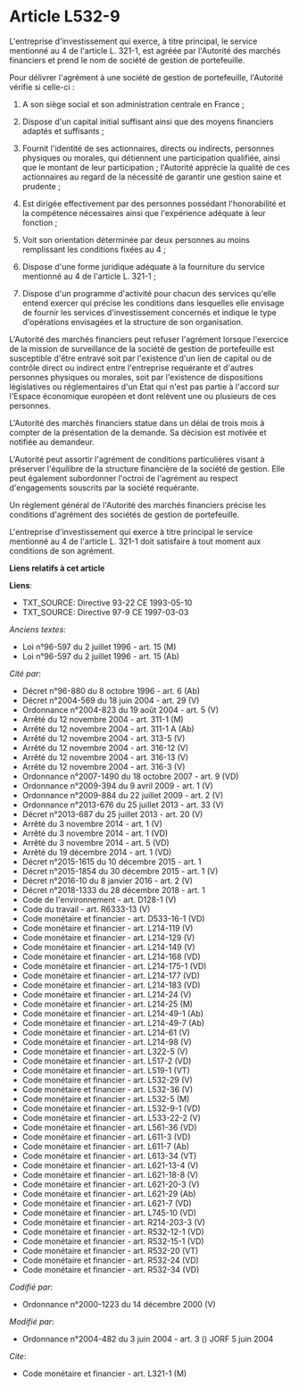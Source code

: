 # Article L532-9

L'entreprise d'investissement qui exerce, à titre principal, le service mentionné au 4 de l'article L. 321-1, est agréée par
l'Autorité des marchés financiers et prend le nom de société de gestion de portefeuille.

Pour délivrer l'agrément à une société de gestion de portefeuille, l'Autorité vérifie si celle-ci :

1. A son siège social et son administration centrale en France ;

2. Dispose d'un capital initial suffisant ainsi que des moyens financiers adaptés et suffisants ;

3. Fournit l'identité de ses actionnaires, directs ou indirects, personnes physiques ou morales, qui détiennent une
participation qualifiée, ainsi que le montant de leur participation ; l'Autorité apprécie la qualité de ces actionnaires au
regard de la nécessité de garantir une gestion saine et prudente ;

4. Est dirigée effectivement par des personnes possédant l'honorabilité et la compétence nécessaires ainsi que l'expérience
adéquate à leur fonction ;

5. Voit son orientation déterminée par deux personnes au moins remplissant les conditions fixées au 4 ;

6. Dispose d'une forme juridique adéquate à la fourniture du service mentionné au 4 de l'article L. 321-1 ;

7. Dispose d'un programme d'activité pour chacun des services qu'elle entend exercer qui précise les conditions dans
lesquelles elle envisage de fournir les services d'investissement concernés et indique le type d'opérations envisagées et la
structure de son organisation.

L'Autorité des marchés financiers peut refuser l'agrément lorsque l'exercice de la mission de surveillance de la société de
gestion de portefeuille est susceptible d'être entravé soit par l'existence d'un lien de capital ou de contrôle direct ou
indirect entre l'entreprise requérante et d'autres personnes physiques ou morales, soit par l'existence de dispositions
législatives ou réglementaires d'un Etat qui n'est pas partie à l'accord sur l'Espace économique européen et dont relèvent
une ou plusieurs de ces personnes.

L'Autorité des marchés financiers statue dans un délai de trois mois à compter de la présentation de la demande. Sa décision
est motivée et notifiée au demandeur.

L'Autorité peut assortir l'agrément de conditions particulières visant à préserver l'équilibre de la structure financière de
la société de gestion. Elle peut également subordonner l'octroi de l'agrément au respect d'engagements souscrits par la
société requérante.

Un règlement général de l'Autorité des marchés financiers précise les conditions d'agrément des sociétés de gestion de
portefeuille.

L'entreprise d'investissement qui exerce à titre principal le service mentionné au 4 de l'article L. 321-1 doit satisfaire à
tout moment aux conditions de son agrément.

**Liens relatifs à cet article**

**Liens**:

  - TXT_SOURCE: Directive 93-22 CE 1993-05-10
  - TXT_SOURCE: Directive 97-9 CE 1997-03-03

_Anciens textes_:

  - Loi n°96-597 du 2 juillet 1996 - art. 15 (M)
  - Loi n°96-597 du 2 juillet 1996 - art. 15 (Ab)

_Cité par_:

  - Décret n°96-880 du 8 octobre 1996 - art. 6 (Ab)
  - Décret n°2004-569 du 18 juin 2004 - art. 29 (V)
  - Ordonnance n°2004-823 du 19 août 2004 - art. 5 (V)
  - Arrêté du 12 novembre 2004 - art. 311-1 (M)
  - Arrêté du 12 novembre 2004 - art. 311-1 A (Ab)
  - Arrêté du 12 novembre 2004 - art. 313-5 (V)
  - Arrêté du 12 novembre 2004 - art. 316-12 (V)
  - Arrêté du 12 novembre 2004 - art. 316-13 (V)
  - Arrêté du 12 novembre 2004 - art. 316-3 (V)
  - Ordonnance n°2007-1490 du 18 octobre 2007 - art. 9 (VD)
  - Ordonnance n°2009-394 du 9 avril 2009 - art. 1 (V)
  - Ordonnance n°2009-884 du 22 juillet 2009 - art. 2 (V)
  - Ordonnance n°2013-676 du 25 juillet 2013 - art. 33 (V)
  - Décret n°2013-687 du 25 juillet 2013 - art. 20 (V)
  - Arrêté du 3 novembre 2014 - art. 1 (V)
  - Arrêté du 3 novembre 2014 - art. 1 (VD)
  - Arrêté du 3 novembre 2014 - art. 5 (VD)
  - Arrêté du 19 décembre 2014 - art. 1 (VD)
  - Décret n°2015-1615 du 10 décembre 2015 - art. 1
  - Décret n°2015-1854 du 30 décembre 2015 - art. 1 (V)
  - Décret n°2016-10 du 8 janvier 2016 - art. 2 (V)
  - Décret n°2018-1333 du 28 décembre 2018 - art. 1
  - Code de l'environnement - art. D128-1 (V)
  - Code du travail - art. R6333-13 (V)
  - Code monétaire et financier - art. D533-16-1 (VD)
  - Code monétaire et financier - art. L214-119 (V)
  - Code monétaire et financier - art. L214-129 (V)
  - Code monétaire et financier - art. L214-149 (V)
  - Code monétaire et financier - art. L214-168 (VD)
  - Code monétaire et financier - art. L214-175-1 (VD)
  - Code monétaire et financier - art. L214-177 (VD)
  - Code monétaire et financier - art. L214-183 (VD)
  - Code monétaire et financier - art. L214-24 (V)
  - Code monétaire et financier - art. L214-25 (M)
  - Code monétaire et financier - art. L214-49-1 (Ab)
  - Code monétaire et financier - art. L214-49-7 (Ab)
  - Code monétaire et financier - art. L214-61 (V)
  - Code monétaire et financier - art. L214-98 (V)
  - Code monétaire et financier - art. L322-5 (V)
  - Code monétaire et financier - art. L517-2 (VD)
  - Code monétaire et financier - art. L519-1 (VT)
  - Code monétaire et financier - art. L532-29 (V)
  - Code monétaire et financier - art. L532-36 (V)
  - Code monétaire et financier - art. L532-5 (M)
  - Code monétaire et financier - art. L532-9-1 (VD)
  - Code monétaire et financier - art. L533-22-2 (V)
  - Code monétaire et financier - art. L561-36 (VD)
  - Code monétaire et financier - art. L611-3 (VD)
  - Code monétaire et financier - art. L611-7 (Ab)
  - Code monétaire et financier - art. L613-34 (VT)
  - Code monétaire et financier - art. L621-13-4 (V)
  - Code monétaire et financier - art. L621-18-8 (V)
  - Code monétaire et financier - art. L621-20-3 (V)
  - Code monétaire et financier - art. L621-29 (Ab)
  - Code monétaire et financier - art. L621-7 (VD)
  - Code monétaire et financier - art. L745-10 (VD)
  - Code monétaire et financier - art. R214-203-3 (V)
  - Code monétaire et financier - art. R532-12-1 (VD)
  - Code monétaire et financier - art. R532-15-1 (VD)
  - Code monétaire et financier - art. R532-20 (VT)
  - Code monétaire et financier - art. R532-24 (VD)
  - Code monétaire et financier - art. R532-34 (VD)

_Codifié par_:

  - Ordonnance n°2000-1223 du 14 décembre 2000 (V)

_Modifié par_:

  - Ordonnance n°2004-482 du 3 juin 2004 - art. 3 () JORF 5 juin 2004

_Cite_:

  - Code monétaire et financier - art. L321-1 (M)
